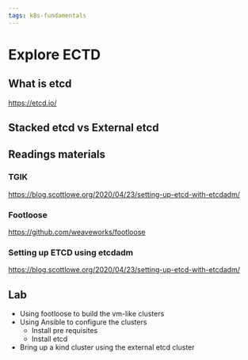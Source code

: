 ```yaml
---
tags: k8s-fundamentals
---
```

# Explore ECTD

## What is etcd
https://etcd.io/

## Stacked etcd vs External etcd


## Readings materials

### TGIK

https://blog.scottlowe.org/2020/04/23/setting-up-etcd-with-etcdadm/

### Footloose

https://github.com/weaveworks/footloose

### Setting up ETCD using etcdadm
https://blog.scottlowe.org/2020/04/23/setting-up-etcd-with-etcdadm/

## Lab

- Using footloose to build the vm-like clusters
- Using Ansible to configure the clusters
    - Install pre requisites
    - Install etcd
- Bring up a kind cluster using the external etcd cluster
